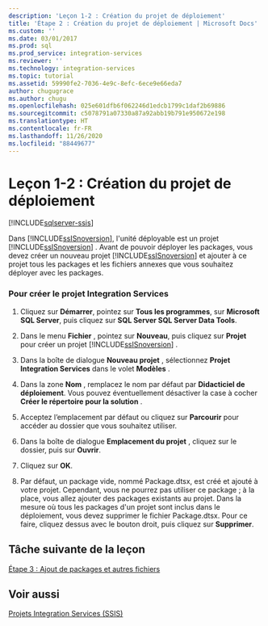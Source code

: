 ```yaml
---
description: 'Leçon 1-2 : Création du projet de déploiement'
title: 'Étape 2 : Création du projet de déploiement | Microsoft Docs'
ms.custom: ''
ms.date: 03/01/2017
ms.prod: sql
ms.prod_service: integration-services
ms.reviewer: ''
ms.technology: integration-services
ms.topic: tutorial
ms.assetid: 59990fe2-7036-4e9c-8efc-6ece9e66eda7
author: chugugrace
ms.author: chugu
ms.openlocfilehash: 025e601dfb6f062246d1edcb1799c1daf2b69886
ms.sourcegitcommit: c5078791a07330a87a92abb19b791e950672e198
ms.translationtype: HT
ms.contentlocale: fr-FR
ms.lasthandoff: 11/26/2020
ms.locfileid: "88449677"
---
```

# <a name="lesson-1-2---creating-the-deployment-project"></a>Leçon 1-2 : Création du projet de déploiement

[!INCLUDE[sqlserver-ssis](../includes/applies-to-version/sqlserver-ssis.md)]


Dans [!INCLUDE[ssISnoversion](../includes/ssisnoversion-md.md)], l'unité déployable est un projet [!INCLUDE[ssISnoversion](../includes/ssisnoversion-md.md)] . Avant de pouvoir déployer les packages, vous devez créer un nouveau projet [!INCLUDE[ssISnoversion](../includes/ssisnoversion-md.md)] et ajouter à ce projet tous les packages et les fichiers annexes que vous souhaitez déployer avec les packages.  
  
### <a name="to-create-the-integration-services-project"></a>Pour créer le projet Integration Services  
  
1.  Cliquez sur **Démarrer**, pointez sur **Tous les programmes**, sur **Microsoft SQL Server**, puis cliquez sur **SQL Server SQL Server Data Tools**.  
  
2.  Dans le menu **Fichier** , pointez sur **Nouveau**, puis cliquez sur **Projet** pour créer un projet [!INCLUDE[ssISnoversion](../includes/ssisnoversion-md.md)] .  
  
3.  Dans la boîte de dialogue **Nouveau projet** , sélectionnez **Projet Integration Services** dans le volet **Modèles** .  
  
4.  Dans la zone **Nom** , remplacez le nom par défaut par **Didacticiel de déploiement**. Vous pouvez éventuellement désactiver la case à cocher **Créer le répertoire pour la solution** .  
  
5.  Acceptez l’emplacement par défaut ou cliquez sur **Parcourir** pour accéder au dossier que vous souhaitez utiliser.  
  
6.  Dans la boîte de dialogue **Emplacement du projet** , cliquez sur le dossier, puis sur **Ouvrir**.  
  
7.  Cliquez sur **OK**.  
  
8.  Par défaut, un package vide, nommé Package.dtsx, est créé et ajouté à votre projet. Cependant, vous ne pourrez pas utiliser ce package ; à la place, vous allez ajouter des packages existants au projet. Dans la mesure où tous les packages d'un projet sont inclus dans le déploiement, vous devez supprimer le fichier Package.dtsx. Pour ce faire, cliquez dessus avec le bouton droit, puis cliquez sur **Supprimer**.  
  
## <a name="next-task-in-lesson"></a>Tâche suivante de la leçon  
[Étape 3 : Ajout de packages et autres fichiers](../integration-services/lesson-1-3-adding-packages-and-other-files.md)  
  
## <a name="see-also"></a>Voir aussi  
[Projets Integration Services &#40;SSIS&#41;](~/integration-services/integration-services-ssis-projects-and-solutions.md)  
  
  
  

